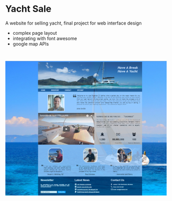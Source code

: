 # Yacht Sale
A website for selling yacht, final project for web interface design

* complex page layout
* integrating with font awesome
* google map APIs

<br>

![Alt text](/images/screenshot/screenshot_index.png)

